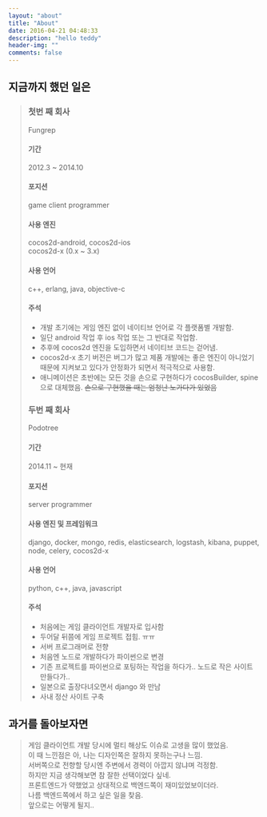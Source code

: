 ```yaml
---
layout: "about"
title: "About"
date: 2016-04-21 04:48:33
description: "hello teddy"
header-img: ""
comments: false
---
```


## 지금까지 했던 일은  
> ### 첫번 째 회사   
> Fungrep   
> #### 기간 
> 2012.3 ~ 2014.10  
> #### 포지션
> game client programmer  
> #### 사용 엔진   
> cocos2d-android, cocos2d-ios  
> cocos2d-x (0.x ~ 3.x)  
> #### 사용 언어  
> c++, erlang, java, objective-c 
> #### 주석  
> - 개발 초기에는 게임 엔진 없이 네이티브 언어로 각 플랫폼별 개발함.  
> - 일단 android 작업 후 ios 작업 또는 그 반대로 작업함.  
> - 추후에 cocos2d 엔진을 도입하면서 네이티브 코드는 걷어냄.  
> - cocos2d-x 초기 버전은 버그가 많고 제품 개발에는 좋은 엔진이 아니었기 때문에 지켜보고 있다가 안정화가 되면서 적극적으로 사용함.
> - 애니메이션은 초반에는 모든 것을 손으로 구현하다가 cocosBuilder, spine 으로 대체했음. ~~손으로 구현했을 때는 엄청난 노가다가 있었음~~
> ### 두번 째 회사   
> Podotree   
> #### 기간 
> 2014.11 ~ 현재 
> #### 포지션
> server programmer
> #### 사용 엔진 및 프레임워크  
> django, docker, mongo, redis, elasticsearch, logstash, kibana, puppet, node, celery, cocos2d-x  
> #### 사용 언어  
> python, c++, java, javascript  
> #### 주석  
> - 처음에는 게임 클라이언트 개발자로 입사함  
> - 두어달 뒤쯤에 게임 프로젝트 접힘. ㅠㅠ  
> - 서버 프로그래머로 전향  
> - 처음엔 노드로 개발하다가 파이썬으로 변경  
> - 기존 프로젝트를 파이썬으로 포팅하는 작업을 하다가.. 노드로 작은 사이트 만들다가.. 
> - 일본으로 출장다녀오면서 django 와 만남  
> - 사내 정산 사이트 구축  
 
## 과거를 돌아보자면  
> 게임 클라이언트 개발 당시에 멀티 해상도 이슈로 고생을 많이 했었음.  
> 이 때 느낀점은 아, 나는 디자인쪽은 잘하지 못하는구나 느낌.  
> 서버쪽으로 전향할 당시엔 주변에서 경력이 아깝지 않냐며 걱정함.  
> 하지만 지금 생각해보면 참 잘한 선택이었다 싶네.  
> 프론트엔드가 약했었고 상대적으로 백엔드쪽이 재미있었보이더라.  
> 나름 백엔드쪽에서 하고 싶은 일을 찾음.  
> 앞으로는 어떻게 될지..  

